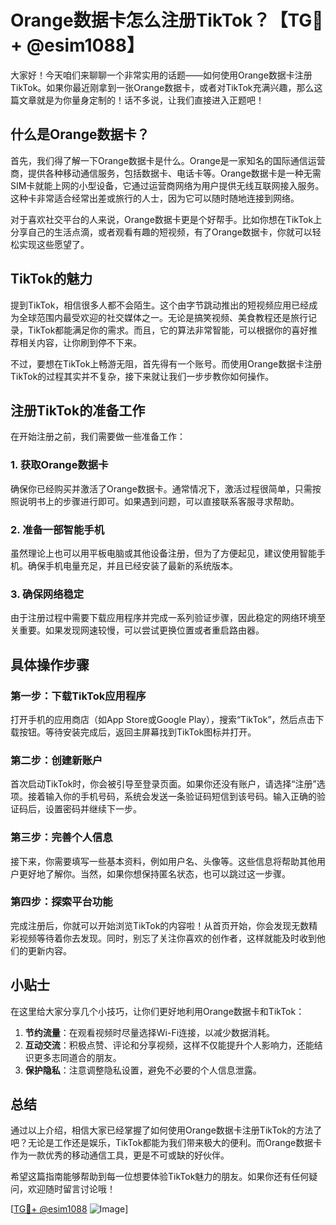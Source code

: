 # Orange数据卡怎么注册TikTok？【TG💪+ @esim1088】

大家好！今天咱们来聊聊一个非常实用的话题——如何使用Orange数据卡注册TikTok。如果你最近刚拿到一张Orange数据卡，或者对TikTok充满兴趣，那么这篇文章就是为你量身定制的！话不多说，让我们直接进入正题吧！

## 什么是Orange数据卡？

首先，我们得了解一下Orange数据卡是什么。Orange是一家知名的国际通信运营商，提供各种移动通信服务，包括数据卡、电话卡等。Orange数据卡是一种无需SIM卡就能上网的小型设备，它通过运营商网络为用户提供无线互联网接入服务。这种卡非常适合经常出差或旅行的人士，因为它可以随时随地连接到网络。

对于喜欢社交平台的人来说，Orange数据卡更是个好帮手。比如你想在TikTok上分享自己的生活点滴，或者观看有趣的短视频，有了Orange数据卡，你就可以轻松实现这些愿望了。

## TikTok的魅力

提到TikTok，相信很多人都不会陌生。这个由字节跳动推出的短视频应用已经成为全球范围内最受欢迎的社交媒体之一。无论是搞笑视频、美食教程还是旅行记录，TikTok都能满足你的需求。而且，它的算法非常智能，可以根据你的喜好推荐相关内容，让你刷到停不下来。

不过，要想在TikTok上畅游无阻，首先得有一个账号。而使用Orange数据卡注册TikTok的过程其实并不复杂，接下来就让我们一步步教你如何操作。

## 注册TikTok的准备工作

在开始注册之前，我们需要做一些准备工作：

### 1. 获取Orange数据卡
确保你已经购买并激活了Orange数据卡。通常情况下，激活过程很简单，只需按照说明书上的步骤进行即可。如果遇到问题，可以直接联系客服寻求帮助。

### 2. 准备一部智能手机
虽然理论上也可以用平板电脑或其他设备注册，但为了方便起见，建议使用智能手机。确保手机电量充足，并且已经安装了最新的系统版本。

### 3. 确保网络稳定
由于注册过程中需要下载应用程序并完成一系列验证步骤，因此稳定的网络环境至关重要。如果发现网速较慢，可以尝试更换位置或者重启路由器。

## 具体操作步骤

### 第一步：下载TikTok应用程序
打开手机的应用商店（如App Store或Google Play），搜索“TikTok”，然后点击下载按钮。等待安装完成后，返回主屏幕找到TikTok图标并打开。

### 第二步：创建新账户
首次启动TikTok时，你会被引导至登录页面。如果你还没有账户，请选择“注册”选项。接着输入你的手机号码，系统会发送一条验证码短信到该号码。输入正确的验证码后，设置密码并继续下一步。

### 第三步：完善个人信息
接下来，你需要填写一些基本资料，例如用户名、头像等。这些信息将帮助其他用户更好地了解你。当然，如果你想保持匿名状态，也可以跳过这一步骤。

### 第四步：探索平台功能
完成注册后，你就可以开始浏览TikTok的内容啦！从首页开始，你会发现无数精彩视频等待着你去发现。同时，别忘了关注你喜欢的创作者，这样就能及时收到他们的更新内容。

## 小贴士

在这里给大家分享几个小技巧，让你们更好地利用Orange数据卡和TikTok：

1. **节约流量**：在观看视频时尽量选择Wi-Fi连接，以减少数据消耗。
2. **互动交流**：积极点赞、评论和分享视频，这样不仅能提升个人影响力，还能结识更多志同道合的朋友。
3. **保护隐私**：注意调整隐私设置，避免不必要的个人信息泄露。

## 总结

通过以上介绍，相信大家已经掌握了如何使用Orange数据卡注册TikTok的方法了吧？无论是工作还是娱乐，TikTok都能为我们带来极大的便利。而Orange数据卡作为一款优秀的移动通信工具，更是不可或缺的好伙伴。

希望这篇指南能够帮助到每一位想要体验TikTok魅力的朋友。如果你还有任何疑问，欢迎随时留言讨论哦！

[[TG💪+ @esim1088](https://t.me/s/esim1088) ![Image](https://i.postimg.cc/4NQfJmqS/Snipaste-2025-05-13-00-14-12.png)]